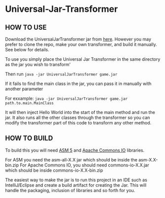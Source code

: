 # Universal-Jar-Transformer

## HOW TO USE
Download the UniversalJarTransformer jar from [here](https://github.com/CameronAavik/Universal-Jar-Transformer/releases/tag/1.0.0).
However you may prefer to clone the repo, make your own transformer, and build it manually. See below for details.

To use you simply place the Universal Jar Transformer in the same directory as the jar you wish to transform'

Then run `java -jar UniversalJarTransformer game.jar`

If it fails to find the main class in the jar, you can pass it in manually with another parameter

For exxample: `java -jar UniversalJarTransformer game.jar path.to.main.MainClass`

It will then inject Hello World into the start of the main method and run the jar. It also runs all the other classes
through the transformer so you can modify the transformer part of this code to transform any other method.

## HOW TO BUILD

To build this you will need [ASM 5](http://forge.ow2.org/projects/asm/) and [Apache Commons IO](http://commons.apache.org/proper/commons-io/download_io.cgi) libraries.

For ASM you need the asm-all-X.X jar which should be inside the asm-X.X-bin.zip
For Apache Commons IO, you should need commons-io-X.X.jar which should be inside commons-io-X.X-bin.zip

The easiest way to make the jar is to run this project in an IDE such as IntelliJ/Eclipse and create a build artifact
for creating the Jar. This will handle the packaging, inclusion of libraries and so forth for you.